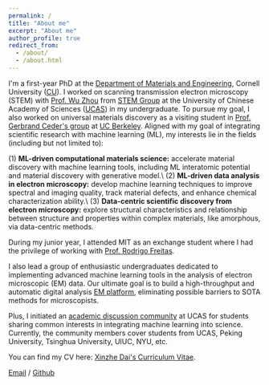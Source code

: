 ```yaml
---
permalink: /
title: "About me"
excerpt: "About me"
author_profile: true
redirect_from: 
  - /about/
  - /about.html
---
```


I'm a first-year PhD at the [Department of Materials and Engineering](https://www.mse.cornell.edu/mse), Cornell University ([CU](https://www.cornell.edu/)). I worked on scanning transmission electron microscopy (STEM) with [Prof. Wu Zhou](http://zhouwu.ucas.ac.cn/index/group/detail?id=8.html) from [STEM Group](http://zhouwu.ucas.ac.cn/) at the University of Chinese Academy of Sciences ([UCAS](https://english.ucas.ac.cn/)) in my undergraduate. To pursue my goal, I also worked on universal materials discovery as a visiting student in [Prof. Gerbrand Ceder's group](https://ceder.berkeley.edu/) at [UC Berkeley](https://www.berkeley.edu/). Aligned with my goal of integrating scientific research with machine learning (ML), my interests lie in the fields (including but not limited to): 

(1) **ML-driven computational materials science:** accelerate material discovery with machine learning tools, including ML interatomic potential and material discovery with generative model.\\
(2) **ML-driven data analysis in electron microscopy:** develop machine learning techniques to improve spectral and imaging quality, track material defects, and enhance chemical characterization ability.\\
(3) **Data-centric scientific discovery from electron microscopy:** explore structural characteristics and relationship between structure and properties within complex materials, like amorphous, via data-centric methods.

During my junior year, I attended MIT as an exchange student where I had the privilege of working with [Prof. Rodrigo Freitas](https://dmse.mit.edu/people/rodrigo-freitas).

I also lead a group of enthusiastic undergraduates dedicated to implementing advanced machine learning tools in the analysis of electron microscopic (EM) data. Our ultimate goal is to build a high-throughput and automatic digital analysis [EM platform](https://github.com/dxz222/DeepSTEM), eliminating possible barriers to SOTA methods for microscopists.

Plus, I initiated an [academic discussion community](../assets/Community_Wechat.png) at UCAS for students sharing common interests in integrating machine learning into science. Currently, the community members cover students from UCAS, Peking University, Tsinghua University, UIUC, NYU, etc.

You can find my CV here: [Xinzhe Dai's Curriculum Vitae](../assets/CV.pdf).

[Email](mailto:xd249@cornell.edu) / [Github](https://github.com/dxz222)
